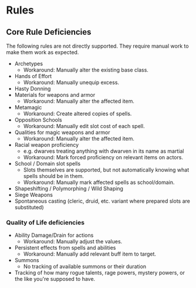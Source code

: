 # Rules

## Core Rule Deficiencies

The following rules are not directly supported. They require manual work to make them work as expected.

- Archetypes
  - Workaround: Manually alter the existing base class.
- Hands of Effort
  - Workaround: Manually unequip excess.
- Hasty Donning
- Materials for weapons and armor
  - Workaround: Manually alter the affected item.
- Metamagic
  - Workaround: Create altered copies of spells.
- Opposition Schools
  - Workaround: Manually edit slot cost of each spell.
- Qualities for magic weapons and armor
  - Workaround: Manually alter the affected item.
- Racial weapon proficiency
  - e.g. dwarves treating anything with dwarven in its name as martial
  - Workaround: Mark forced proficiency on relevant items on actors.
- School / Domain slot spells
  - Slots themselves are supported, but not automatically knowing what spells should be in them.
  - Workaround: Manually mark affected spells as school/domain.
- Shapeshifting / Polymorphing / Wild Shaping
- Siege Weapons
- Spontaneous casting (cleric, druid, etc. variant where prepared slots are substituted)

### Quality of Life deficiencies

- Ability Damage/Drain for actions
  - Workaround: Manually adjust the values.
- Persistent effects from spells and abilities
  - Workaround: Manually add relevant buff item to target.
- Summons
  - No tracking of available summons or their duration
- Tracking of how many rogue talents, rage powers, mystery powers, or the like you're supposed to have.
